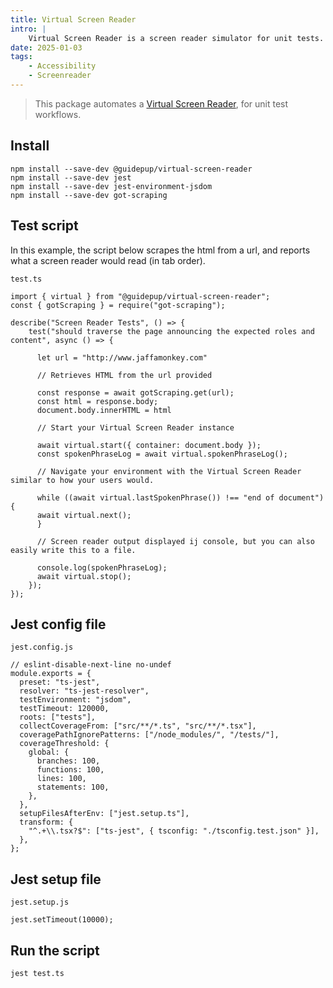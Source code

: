 ```yaml
---
title: Virtual Screen Reader
intro: |
    Virtual Screen Reader is a screen reader simulator for unit tests.
date: 2025-01-03
tags:
    - Accessibility
    - Screenreader
---
```


> This package automates a [Virtual Screen Reader](https://www.guidepup.dev/docs/virtual), for unit test workflows.

## Install

```
npm install --save-dev @guidepup/virtual-screen-reader
npm install --save-dev jest
npm install --save-dev jest-environment-jsdom
npm install --save-dev got-scraping
```

## Test script

In this example, the script below scrapes the html from a url, and reports what a screen reader would read (in tab order). 

`test.ts`
```
import { virtual } from "@guidepup/virtual-screen-reader";
const { gotScraping } = require("got-scraping");

describe("Screen Reader Tests", () => {
    test("should traverse the page announcing the expected roles and content", async () => {

      let url = "http://www.jaffamonkey.com"

      // Retrieves HTML from the url provided

      const response = await gotScraping.get(url);
      const html = response.body;
      document.body.innerHTML = html

      // Start your Virtual Screen Reader instance

      await virtual.start({ container: document.body });
      const spokenPhraseLog = await virtual.spokenPhraseLog();
            
      // Navigate your environment with the Virtual Screen Reader similar to how your users would.

      while ((await virtual.lastSpokenPhrase()) !== "end of document") {
      await virtual.next();
      }
            
      // Screen reader output displayed ij console, but you can also easily write this to a file.
            
      console.log(spokenPhraseLog);
      await virtual.stop();
    });
});
```

## Jest config file

`jest.config.js`
```
// eslint-disable-next-line no-undef
module.exports = {
  preset: "ts-jest",
  resolver: "ts-jest-resolver",
  testEnvironment: "jsdom",
  testTimeout: 120000,
  roots: ["tests"],
  collectCoverageFrom: ["src/**/*.ts", "src/**/*.tsx"],
  coveragePathIgnorePatterns: ["/node_modules/", "/tests/"],
  coverageThreshold: {
    global: {
      branches: 100,
      functions: 100,
      lines: 100,
      statements: 100,
    },
  },
  setupFilesAfterEnv: ["jest.setup.ts"],
  transform: {
    "^.+\\.tsx?$": ["ts-jest", { tsconfig: "./tsconfig.test.json" }],
  },
};
```

## Jest setup file

`jest.setup.js`
```
jest.setTimeout(10000);
```

## Run the script

```
jest test.ts
```